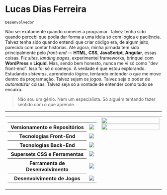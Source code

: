 # Lucas Dias Ferreira
`Desenvolvedor`

Não sei exatamente quando comecei a programar. Talvez tenha sido quando percebi que podia dar forma a uma ideia só com lógica e paciência. Talvez tenha sido quando entendi que criar código era, de algum jeito, parecido com contar histórias. Até agora, minha jornada tem sido principalmente pelo _front-end_ — **HTML**, **CSS**, **JavaScript**, **Angular**, essas coisas. Fiz _sites_, _landing pages_, experimentei frameworks, brinquei com **WordPress** e **Liquid**. Mas, sendo bem honesto, nunca me vi só como "dev front-end". Isso foi só o começo. A verdade é que estou explorando. Estudando _sistemas_, aprendendo _lógica_, tentando entender o que me move dentro da programação. Talvez sejam os _jogos_. Talvez seja o poder de _automatizar_ coisas. Talvez seja só a vontade de entender como tudo se encaixa.
> Não sou um gênio. Nem um especialista. Só alguém tentando fazer sentido com o que aprende.

---
<table width="100%">
  <tr>
    <td valign="top" width="60%">
      <table>
        <tr>
          <th>Versionamento e Repositórios</th>
          <td><img src="https://skillicons.dev/icons?i=git,github" /></td>
        </tr>
        <tr>
          <th>Tecnologias Front-End</th>
          <td><img src="https://skillicons.dev/icons?i=html,css,javascript,angular" /></td>
        </tr>
        <tr>
          <th>Tecnologias Back-End</th>
          <td><img src="https://skillicons.dev/icons?i=cs,java,mysql,php" /></td>
        </tr>
        <tr>
          <th>Supersets CSS e Ferramentas</th>
          <td><img src="https://skillicons.dev/icons?i=sass,tailwind" /></td>
        </tr>
        <tr>
          <th>Ferramenta de Desenvolvimento</th>
          <td><img src="https://skillicons.dev/icons?i=vscode,neovim,figma,wordpress" /></td>
        </tr>
        <tr>
          <th>Desenvolvimento de Jogos</th>
          <td><img src="https://skillicons.dev/icons?i=unity" /></td>
        </tr>
      </table>
    </td>
    <td valign="top" width="40%" align="center">
      <img src="https://languages-card.vercel.app/api/top-langs/?username=Affaled&layout=compact&theme=dark" width="100%" /><br/>
      <img src="https://languages-card.vercel.app/api?username=Affaled&show_icons=true&theme=dark&layout=compact" width="100%" />
    </td>
  </tr>
</table>
